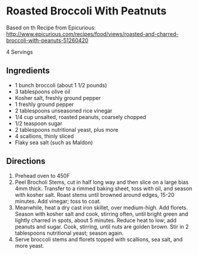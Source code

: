 # Roasted Broccoli With Peatnuts

Based on th Recipe from Epicurious:
http://www.epicurious.com/recipes/food/views/roasted-and-charred-broccoli-with-peanuts-51260420

4 Servings

## Ingredients
 - 1 bunch broccoli (about 1 1/2 pounds)
 - 3 tablespoons olive oil
 - Kosher salt, freshly ground pepper
 - 1 freshly ground pepper
 - 2 tablespoons unseasoned rice vinegar
 - 1/4 cup unsalted, roasted peanuts, coarsely chopped
 - 1/2 teaspoon sugar
 - 2 tablespoons nutritional yeast, plus more
 - 4 scallions, thinly sliced
 - Flaky sea salt (such as Maldon)

## Directions
 1. Prehead oven to 450F
 2. Peel Brocholi Stems, cut in half long way and then slice on a large bias 4mm thick. Transfer to a rimmed baking sheet, toss with oil, and season with kosher salt.
Roast stems until browned around edges, 15-20 minutes. Add vinegar; toss to coat.
 3. Meanwhile, heat a dry cast iron skillet, over medium-high. Add florets. Season with kosher salt and cook, stirring often, until bright green and lightly charred in spots, about 5 minutes. 
  Reduce heat to low; add peanuts and sugar. Cook, stirring, until nuts are golden brown. Stir in 2 tablespoons nutritional yeast; season again.
 4. Serve broccoli stems and florets topped with scallions, sea salt, and more yeast.

